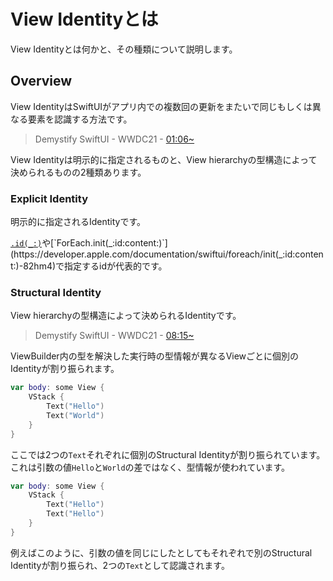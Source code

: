 # View Identityとは
View Identityとは何かと、その種類について説明します。

## Overview
View IdentityはSwiftUIがアプリ内での複数回の更新をまたいで同じもしくは異なる要素を認識する方法です。

> Demystify SwiftUI - WWDC21 - [01:06~](https://developer.apple.com/videos/play/wwdc2021/10022/?time=66)

View Identityは明示的に指定されるものと、View hierarchyの型構造によって決められるものの2種類あります。

### Explicit Identity
明示的に指定されるIdentityです。

[`.id(_:)`](https://developer.apple.com/documentation/swiftui/view/id(_:))や[`ForEach.init(_:id:content:)`](https://developer.apple.com/documentation/swiftui/foreach/init(_:id:content:)-82hm4)で指定するidが代表的です。

### Structural Identity
View hierarchyの型構造によって決められるIdentityです。

> Demystify SwiftUI - WWDC21 - [08:15~](https://developer.apple.com/videos/play/wwdc2021/10022/?time=495)

ViewBuilder内の型を解決した実行時の型情報が異なるViewごとに個別のIdentityが割り振られます。

```swift
var body: some View {
    VStack {
        Text("Hello")
        Text("World")
    }
}
```

ここでは2つの`Text`それぞれに個別のStructural Identityが割り振られています。これは引数の値`Hello`と`World`の差ではなく、型情報が使われています。

```swift
var body: some View {
    VStack {
        Text("Hello")
        Text("Hello")
    }
}
```

例えばこのように、引数の値を同じにしたとしてもそれぞれで別のStructural Identityが割り振られ、2つの`Text`として認識されます。
